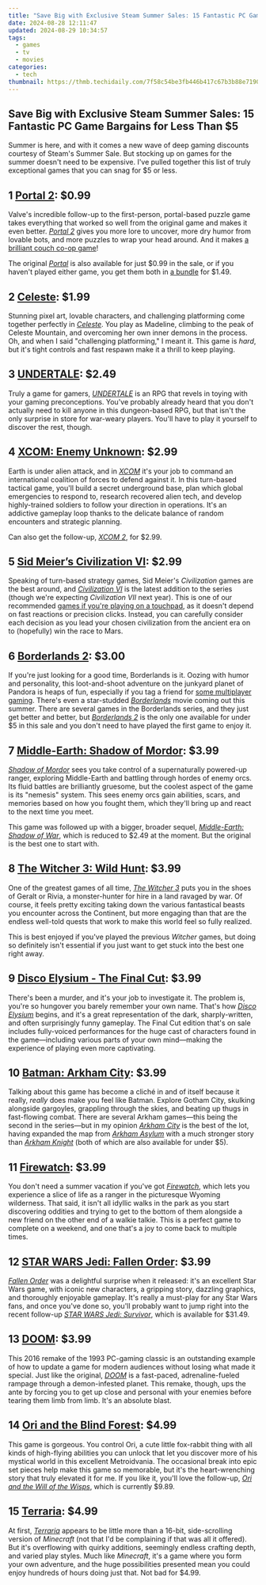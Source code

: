 ```yaml
---
title: "Save Big with Exclusive Steam Summer Sales: 15 Fantastic PC Game Bargains for Less Than $5"
date: 2024-08-28 12:11:47
updated: 2024-08-29 10:34:57
tags:
  - games
  - tv
  - movies
categories:
  - tech
thumbnail: https://thmb.techidaily.com/7f58c54be3fb446b417c67b3b88e71900b79dad1ab69f246e6dc4f6374786b65.jpg
---
```


## Save Big with Exclusive Steam Summer Sales: 15 Fantastic PC Game Bargains for Less Than $5

Summer is here, and with it comes a new wave of deep gaming discounts courtesy of Steam's Summer Sale. But stocking up on games for the summer doesn't need to be expensive. I've pulled together this list of truly exceptional games that you can snag for $5 or less.

## 1 [Portal 2](https://store.steampowered.com/app/620/Portal%5F2/): $0.99 

 Valve's incredible follow-up to the first-person, portal-based puzzle game takes everything that worked so well from the original game and makes it even better. [_Portal 2_](http://store.steampowered.com/app/620/Portal%5F2/) gives you more lore to uncover, more dry humor from lovable bots, and more puzzles to wrap your head around. And it makes [a brilliant couch co-op game](https://facebook-videos.techidaily.com/updated-earnings-expertise-for-youtube-creators-fb-insights-and-tactics/)!

 The original [_Portal_](https://store.steampowered.com/app/400/Portal/) is also available for just $0.99 in the sale, or if you haven't played either game, you get them both in [a bundle](https://store.steampowered.com/bundle/234/Portal%5FBundle/) for $1.49.

## 2 [Celeste](https://store.steampowered.com/app/504230/Celeste/): $1.99 

 Stunning pixel art, lovable characters, and challenging platforming come together perfectly in [_Celeste_](https://store.steampowered.com/app/504230/Celeste/). You play as Madeline, climbing to the peak of Celeste Mountain, and overcoming her own inner demons in the process. Oh, and when I said "challenging platforming," I meant it. This game is _hard_, but it's tight controls and fast respawn make it a thrill to keep playing.

## 3 [UNDERTALE](https://store.steampowered.com/app/391540/Undertale/): $2.49 

 Truly a game for gamers, [_UNDERTALE_](https://store.steampowered.com/app/391540/Undertale/) is an RPG that revels in toying with your gaming preconceptions. You've probably already heard that you don't actually need to kill anyone in this dungeon-based RPG, but that isn't the only surprise in store for war-weary players. You'll have to play it yourself to discover the rest, though.

## 4 [XCOM: Enemy Unknown](https://store.steampowered.com/app/200510/XCOM%5FEnemy%5FUnknown/): $2.99 

 Earth is under alien attack, and in [_XCOM_](http://store.steampowered.com/app/200510/XCOM%5FEnemy%5FUnknown/) it's your job to command an international coalition of forces to defend against it. In this turn-based tactical game, you'll build a secret underground base, plan which global emergencies to respond to, research recovered alien tech, and develop highly-trained soldiers to follow your direction in operations. It's an addictive gameplay loop thanks to the delicate balance of random encounters and strategic planning.

 Can also get the follow-up, [_XCOM 2_](https://store.steampowered.com/app/268500/XCOM%5F2/), for $2.99.

## 5 [Sid Meier’s Civilization VI](https://store.steampowered.com/app/289070/Sid%5FMeiers%5FCivilization%5FVI/): $2.99 

 Speaking of turn-based strategy games, Sid Meier's _Civilization_ games are the best around, and _[Civilization VI](http://store.steampowered.com/app/289070/Sid%5FMeiers%5FCivilization%5FVI/)_ is the latest addition to the series (though we're expecting _Civilization VII_ next year). This is one of our recommended [games if you're playing on a touchpad](https://facebook-video-recording.techidaily.com/unveiling-secrets-sharper-facebook-videos-on-android-for-2024/), as it doesn't depend on fast reactions or precision clicks. Instead, you can carefully consider each decision as you lead your chosen civilization from the ancient era on to (hopefully) win the race to Mars.

## 6 [Borderlands 2](https://store.steampowered.com/app/49520/Borderlands%5F2/): $3.00 

 If you're just looking for a good time, Borderlands is it. Oozing with humor and personality, this loot-and-shoot adventure on the junkyard planet of Pandora is heaps of fun, especially if you tag a friend for [some multiplayer gaming](https://facebook-video-footage.techidaily.com/new-achieve-high-rankings-on-youtube-with-top-seo-tips-1-11-for-2024/). There's even a star-studded _[Borderlands](https://borderlands.movie/)_ movie coming out this summer. There are several games in the Borderlands series, and they just get better and better, but _[Borderlands 2](http://store.steampowered.com/app/49520/Borderlands%5F2/)_ is the only one available for under $5 in this sale and you don't need to have played the first game to enjoy it.

## 7 [Middle-Earth: Shadow of Mordor](https://store.steampowered.com/app/241930/Middleearth%5FShadow%5Fof%5FMordor/): $3.99 

[_Shadow of Mordor_](http://store.steampowered.com/app/241930/Middleearth%5FShadow%5Fof%5FMordor/) sees you take control of a supernaturally powered-up ranger, exploring Middle-Earth and battling through hordes of enemy orcs. Its fluid battles are brilliantly gruesome, but the coolest aspect of the game is its "nemesis" system. This sees enemy orcs gain abilities, scars, and memories based on how you fought them, which they'll bring up and react to the next time you meet.

 This game was followed up with a bigger, broader sequel, _[Middle-Earth: Shadow of War](https://store.steampowered.com/app/356190/Middleearth%5FShadow%5Fof%5FWar/)_, which is reduced to $2.49 at the moment. But the original is the best one to start with.

## 8 [The Witcher 3: Wild Hunt](https://store.steampowered.com/app/292030/The%5FWitcher%5F3%5FWild%5FHunt/): $3.99 

 One of the greatest games of all time, [_The Witcher 3_](http://store.steampowered.com/app/292030/The%5FWitcher%5F3%5FWild%5FHunt/) puts you in the shoes of Geralt or Rivia, a monster-hunter for hire in a land ravaged by war. Of course, it feels pretty exciting taking down the various fantastical beasts you encounter across the Continent, but more engaging than that are the endless well-told quests that work to make this world feel so fully realized.

 This is best enjoyed if you've played the previous _Witcher_ games, but doing so definitely isn't essential if you just want to get stuck into the best one right away.

## 9 [Disco Elysium - The Final Cut](https://store.steampowered.com/app/632470/Disco%5FElysium%5F%5FThe%5FFinal%5FCut/): $3.99 

 There's been a murder, and it's your job to investigate it. The problem is, you're so hungover you barely remember your own name. That's how [_Disco Elysium_](http://store.steampowered.com/app/632470/Disco%5FElysium%5F%5FThe%5FFinal%5FCut/) begins, and it's a great representation of the dark, sharply-written, and often surprisingly funny gameplay. The Final Cut edition that's on sale includes fully-voiced performances for the huge cast of characters found in the game—including various parts of your own mind—making the experience of playing even more captivating.

## 10 [Batman: Arkham City](https://store.steampowered.com/app/200260/Batman%5FArkham%5FCity%5F%5FGame%5Fof%5Fthe%5FYear%5FEdition/): $3.99 

 Talking about this game has become a cliché in and of itself because it really, _really_ does make you feel like Batman. Explore Gotham City, skulking alongside gargoyles, grappling through the skies, and beating up thugs in fast-flowing combat. There are several Arkham games—this being the second in the series—but in my opinion [_Arkham City_](http://store.steampowered.com/app/379720/DOOM/) is the best of the lot, having expanded the map from _[Arkham Asylum](https://store.steampowered.com/app/35140/Batman%5FArkham%5FAsylum%5FGame%5Fof%5Fthe%5FYear%5FEdition/)_ with a much stronger story than _[Arkham Knight](https://store.steampowered.com/app/208650/Batman%5FArkham%5FKnight/)_ (both of which are also available for under $5).

## 11 [Firewatch](https://store.steampowered.com/app/383870/Firewatch/): $3.99 

 You don't need a summer vacation if you've got [_Firewatch_](https://store.steampowered.com/app/383870/Firewatch/), which lets you experience a slice of life as a ranger in the picturesque Wyoming wilderness. That said, it isn't all idyllic walks in the park as you start discovering oddities and trying to get to the bottom of them alongside a new friend on the other end of a walkie talkie. This is a perfect game to complete on a weekend, and one that's a joy to come back to multiple times.

## 12 [STAR WARS Jedi: Fallen Order](https://store.steampowered.com/app/1172380/STAR%5FWARS%5FJedi%5FFallen%5FOrder/): $3.99 

[_Fallen Order_](http://store.steampowered.com/app/1172380/STAR%5FWARS%5FJedi%5FFallen%5FOrder/) was a delightful surprise when it released: it's an excellent Star Wars game, with iconic new characters, a gripping story, dazzling graphics, and thoroughly enjoyable gameplay. It's really a must-play for any Star Wars fans, and once you've done so, you'll probably want to jump right into the recent follow-up [_STAR WARS Jedi: Survivor_](https://store.steampowered.com/app/1774580/STAR%5FWARS%5FJedi%5FSurvivor/), which is available for $31.49.

## 13 [DOOM](https://store.steampowered.com/app/379720/DOOM/): $3.99 

 This 2016 remake of the 1993 PC-gaming classic is an outstanding example of how to update a game for modern audiences without losing what made it special. Just like the original, _[DOOM](http://store.steampowered.com/app/379720/DOOM/)_ is a fast-paced, adrenaline-fueled rampage through a demon-infested planet. This remake, though, ups the ante by forcing you to get up close and personal with your enemies before tearing them limb from limb. It's an absolute blast.

## 14 [Ori and the Blind Forest](https://store.steampowered.com/app/387290/Ori%5Fand%5Fthe%5FBlind%5FForest%5FDefinitive%5FEdition/): $4.99 

 This game is gorgeous. You control Ori, a cute little fox-rabbit thing with all kinds of high-flying abilities you can unlock that let you discover more of his mystical world in this excellent Metroidvania. The occasional break into epic set pieces help make this game so memorable, but it's the heart-wrenching story that truly elevated it for me. If you like it, you'll love the follow-up, [_Ori and the Will of the Wisps_](https://store.steampowered.com/app/1057090/Ori%5Fand%5Fthe%5FWill%5Fof%5Fthe%5FWisps/), which is currently $9.89.

## 15 [Terraria](https://store.steampowered.com/app/105600/Terraria/): $4.99 

 At first, [_Terraria_](http://store.steampowered.com/app/105600/Terraria/) appears to be little more than a 16-bit, side-scrolling version of _Minecraft_ (not that I'd be complaining if that was all it offered). But it's overflowing with quirky additions, seemingly endless crafting depth, and varied play styles. Much like _Minecraft_, it's a game where you form your own adventure, and the huge possibilities presented mean you could enjoy hundreds of hours doing just that. Not bad for $4.99.

<ins class="adsbygoogle"
     style="display:block"
     data-ad-format="autorelaxed"
     data-ad-client="ca-pub-7571918770474297"
     data-ad-slot="1223367746"></ins>



<ins class="adsbygoogle"
     style="display:block"
     data-ad-client="ca-pub-7571918770474297"
     data-ad-slot="8358498916"
     data-ad-format="auto"
     data-full-width-responsive="true"></ins>
